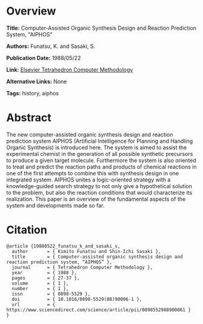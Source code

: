 # Overview
**Title:**
Computer-Assisted Organic Synthesis Design and Reaction Prediction System, "AIPHOS"

**Authors:**
Funatsu, K. and Sasaki, S.

**Publication Date:**
1988/05/22

**Link:**
[Elsevier Tetrahedron Computer Methodology](https://www.sciencedirect.com/science/article/abs/pii/0898552988900061)

**Alternative Links:**
None

**Tags:**
history, aiphos


# Abstract
The new computer-assisted organic synthesis design and reaction prediction system AIPHOS (Artificial Intelligence for Planning and Handling Organic Synthesis) is introduced here.
The system is aimed to assist the experimental chemist in the generation of all possible synthetic precursors to produce a given target molecule.
Furthermore the system is also oriented to treat and predict the reaction paths and products of chemical reactions in one of the first attempts to combine this with synthesis design in one integrated system.
AIPHOS unites a logic-oriented strategy with a knowledge-guided search strategy to not only give a hypothetical solution to the problem, but also the reaction conditions that would characterize its realization.
This paper is an overview of the fundamental aspects of the system and developments made so far.


# Citation
```
@article {19880522_funatsu_k_and_sasaki_s,
  author       = { Kimito Funatsu and Shin-Ichi Sasaki },
  title        = { Computer-assisted organic synthesis design and reaction prediction system, “AIPHOS” },
  journal      = { Tetrahedron Computer Methodology },
  year         = { 1988 },
  pages        = { 27-37 },
  volume       = { 1 },
  number       = { 1 },
  issn         = { 0898-5529 },
  doi          = { 10.1016/0898-5529(88)90006-1 },
  url          = { https://www.sciencedirect.com/science/article/pii/0898552988900061 }
}
```
